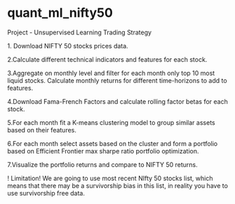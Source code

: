 # quant_ml_nifty50
Project  - Unsupervised Learning Trading Strategy 

﻿1. Download NIFTY 50 stocks prices data.
   
2.Calculate different technical indicators and features for each stock.

3.Aggregate on monthly level and filter for each month only top 10 most liquid stocks. Calculate monthly returns for different time-horizons to add to features.

4.Download Fama-French Factors and calculate rolling factor betas for each stock.

5.For each month fit a K-means clustering model to group similar assets based on their features.

6.For each month select assets based on the cluster and form a portfolio based on Efficient Frontier max sharpe ratio portfolio optimization.

7.Visualize the portfolio returns and compare to NIFTY 50 returns.



! Limitation! We are going to use most recent  NIfty 50 stocks list, which means that there may
be a survivorship bias in this list, in reality you have to use survivorship free data.
